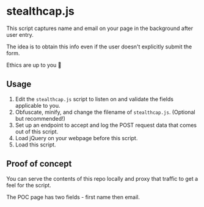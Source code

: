 
# stealthcap.js

This script captures name and email on your page in the background after user entry.

The idea is to obtain this info even if the user doesn't explicitly submit the form.

Ethics are up to you :japanese_ogre:

## Usage

1. Edit the `stealthcap.js` script to listen on and validate the fields applicable to you.
2. Obfuscate, minify, and change the filename of `stealthcap.js`. (Optional but recommended!)
3. Set up an endpoint to accept and log the POST request data that comes out of this script.
4. Load jQuery on your webpage before this script.
5. Load this script.

## Proof of concept

You can serve the contents of this repo locally and proxy that traffic to get a feel for the script.

The POC page has two fields - first name then email.
